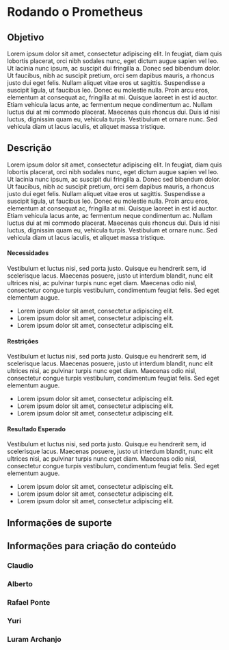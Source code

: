 # Rodando o Prometheus

## Objetivo

Lorem ipsum dolor sit amet, consectetur adipiscing elit. In feugiat, diam quis lobortis placerat, orci nibh sodales nunc, eget dictum augue sapien vel leo. Ut lacinia nunc ipsum, ac suscipit dui fringilla a. Donec sed bibendum dolor. Ut faucibus, nibh ac suscipit pretium, orci sem dapibus mauris, a rhoncus justo dui eget felis. Nullam aliquet vitae eros ut sagittis. Suspendisse a suscipit ligula, ut faucibus leo. Donec eu molestie nulla. Proin arcu eros, elementum at consequat ac, fringilla at mi. Quisque laoreet in est id auctor. Etiam vehicula lacus ante, ac fermentum neque condimentum ac. Nullam luctus dui at mi commodo placerat. Maecenas quis rhoncus dui. Duis id nisi luctus, dignissim quam eu, vehicula turpis. Vestibulum et ornare nunc. Sed vehicula diam ut lacus iaculis, et aliquet massa tristique.

## Descrição

Lorem ipsum dolor sit amet, consectetur adipiscing elit. In feugiat, diam quis lobortis placerat, orci nibh sodales nunc, eget dictum augue sapien vel leo. Ut lacinia nunc ipsum, ac suscipit dui fringilla a. Donec sed bibendum dolor. Ut faucibus, nibh ac suscipit pretium, orci sem dapibus mauris, a rhoncus justo dui eget felis. Nullam aliquet vitae eros ut sagittis. Suspendisse a suscipit ligula, ut faucibus leo. Donec eu molestie nulla. Proin arcu eros, elementum at consequat ac, fringilla at mi. Quisque laoreet in est id auctor. Etiam vehicula lacus ante, ac fermentum neque condimentum ac. Nullam luctus dui at mi commodo placerat. Maecenas quis rhoncus dui. Duis id nisi luctus, dignissim quam eu, vehicula turpis. Vestibulum et ornare nunc. Sed vehicula diam ut lacus iaculis, et aliquet massa tristique.

#### Necessidades

Vestibulum et luctus nisi, sed porta justo. Quisque eu hendrerit sem, id scelerisque lacus. Maecenas posuere, justo ut interdum blandit, nunc elit ultrices nisi, ac pulvinar turpis nunc eget diam. Maecenas odio nisl, consectetur congue turpis vestibulum, condimentum feugiat felis. Sed eget elementum augue. 

- Lorem ipsum dolor sit amet, consectetur adipiscing elit.
- Lorem ipsum dolor sit amet, consectetur adipiscing elit.
- Lorem ipsum dolor sit amet, consectetur adipiscing elit.

#### Restrições

Vestibulum et luctus nisi, sed porta justo. Quisque eu hendrerit sem, id scelerisque lacus. Maecenas posuere, justo ut interdum blandit, nunc elit ultrices nisi, ac pulvinar turpis nunc eget diam. Maecenas odio nisl, consectetur congue turpis vestibulum, condimentum feugiat felis. Sed eget elementum augue. 

- Lorem ipsum dolor sit amet, consectetur adipiscing elit.
- Lorem ipsum dolor sit amet, consectetur adipiscing elit.
- Lorem ipsum dolor sit amet, consectetur adipiscing elit.

#### Resultado Esperado

Vestibulum et luctus nisi, sed porta justo. Quisque eu hendrerit sem, id scelerisque lacus. Maecenas posuere, justo ut interdum blandit, nunc elit ultrices nisi, ac pulvinar turpis nunc eget diam. Maecenas odio nisl, consectetur congue turpis vestibulum, condimentum feugiat felis. Sed eget elementum augue. 

- Lorem ipsum dolor sit amet, consectetur adipiscing elit.
- Lorem ipsum dolor sit amet, consectetur adipiscing elit.
- Lorem ipsum dolor sit amet, consectetur adipiscing elit.

## Informações de suporte

## Informações para criação do conteúdo

### Claudio

### Alberto

### Rafael Ponte

### Yuri

### Luram Archanjo